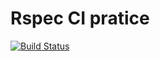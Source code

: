 # Rspec CI pratice

[![Build Status](https://travis-ci.org/furu-s/rspec-test.svg?branch=master)](https://travis-ci.org/furu-s/rspec-test)

